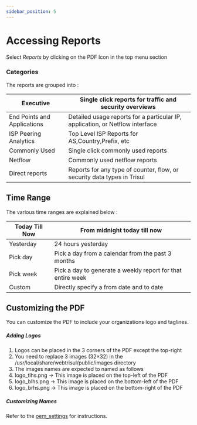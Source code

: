 ```yaml
---
sidebar_position: 5
---
```


# Accessing Reports

Select *Reports* by clicking on the PDF Icon in the top menu section

### Categories

The reports are grouped into :

| Executive                   | Single click reports for traffic and security overviews                       |
| --------------------------- | ----------------------------------------------------------------------------- |
| End Points and Applications | Detailed usage reports for a particular IP, application, or Netflow interface |
| ISP Peering Analytics       | Top Level ISP Reports for AS,Country,Prefix, etc                              |
| Commonly Used               | Single click commonly used reports                                            |
| Netflow                     | Commonly used netflow reports                                                 |
| Direct reports              | Reports for any type of counter, flow, or security data types in Trisul       |

## Time Range

The various time ranges are explained below :

| Today Till Now | From midnight today till now                                |
| -------------- | ----------------------------------------------------------- |
| Yesterday      | 24 hours yesterday                                          |
| Pick day       | Pick a day from a calendar from the past 3 months           |
| Pick week      | Pick a day to generate a weekly report for that entire week |
| Custom         | Directly specify a from date and to date                    |

## Customizing the PDF

You can customize the PDF to include your organizations logo and taglines.

##### Adding Logos

1. Logos can be placed in the 3 corners of the PDF except the top-right
2. You need to replace 3 images (32×32) in the /usr/local/share/webtrisul/public/images directory
3. The images names are expected to named as follows
4. logo_tlhs.png → This image is placed on the top-left of the PDF
5. logo_blhs.png → This image is placed on the bottom-left of the PDF
6. logo_brhs.png → This image is placed on the bottom-right of the PDF

##### Customizing Names

Refer to the [oem_settings](/docs/ug/webadmin/customize) for instructions.
